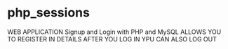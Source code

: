 # php_sessions
WEB APPLICATION
Signup and Login with PHP and MySQL
ALLOWS YOU TO REGISTER IN DETAILS
AFTER YOU LOG IN 
YPU CAN ALSO LOG OUT
